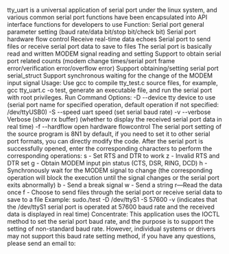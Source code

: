 tty_uart is a universal application of serial port under the linux system, 
and various common serial port functions have been encapsulated into API interface functions for developers to use 
Function: Serial port general parameter setting (baud rate/data bit/stop bit/check bit) 
Serial port hardware flow control Receive real-time data echoes Serial port to send files or receive serial port data to save to files
The serial port is basically read and written MODEM signal reading and setting 
Support to obtain serial port related counts (modem change times/serial port frame error/verification error/overflow error)
Support obtaining/setting serial port serial_struct Support synchronous waiting for the change of the MODEM input signal 
Usage: Use gcc to compile tty_test.c source files, 
for example, gcc tty_uart.c -o test, generate an executable file, and run the serial port with root privileges.
Run Command Options: -D --device tty device to use (serial port name for specified operation, default operation if not specified: /dev/ttyUSB0) -S --speed uart speed (set serial baud rate) -v --verbose Verbose (show rx buffer) (whether to display the received serial port data in real time) -f --hardflow open hardware flowcontrol 
The serial port setting of the source program is 8N1 by default, if you need to set it to other serial port formats, you can directly modify the code. 
After the serial port is successfully opened, enter the corresponding characters to perform the corresponding operations: 
s - Set RTS and DTR to work z - Invalid RTS and DTR set g - Obtain MODEM input pin status (CTS, DSR, RING, DCD) h - Synchronously wait for the MODEM signal to change (the corresponding operation will block the execution until the signal changes or the serial port exits abnormally) b - Send a break signal w - Send a string r—Read the data once f - Choose to send files through the serial port or receive serial data to save to a file 
Example: sudo./test -D /dev/ttyS1 -S 57600 -v (indicates that the /dev/ttyS1 serial port is operated at 57600 baud rate and the received data is displayed in real time) 
Concentrate: This application uses the IOCTL method to set the serial port baud rate, and the purpose is to support the setting of non-standard baud rate. 
However, individual systems or drivers may not support this baud rate setting method, if you have any questions, please send an email to:
